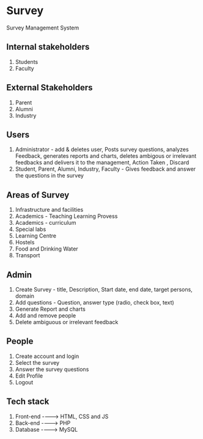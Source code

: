 # Survey
Survey Management System


Internal stakeholders
---------------------
1. Students
2. Faculty

External Stakeholders
---------------------
1. Parent
2. Alumni
3. Industry


Users
-----
1. Administrator - add & deletes user, Posts survey questions, analyzes Feedback, generates reports and charts, 
                  deletes ambigous or irrelevant feedbacks and delivers it to the management, Action Taken , Discard
2. Student, Parent, Alumni, Industry, Faculty - Gives feedback and answer the questions in the survey

Areas of Survey
---------------
1. Infrastructure and facilities
2. Academics - Teaching Learning Provess
3. Academics - curriculum
4. Special labs
5. Learning Centre
6. Hostels
7. Food and Drinking Water
8. Transport

Admin
-----
1. Create Survey - title, Description, Start date, end date, target persons, domain
2. Add questions - Question, answer type (radio, check box, text)
3. Generate Report and charts
4. Add and remove people
5. Delete ambiguous or irrelevant feedback

People
-----
1. Create account and login
2. Select the survey
3. Answer the survey questions
4. Edit Profile
5. Logout

Tech stack
----------
1. Front-end ----> HTML, CSS and JS
2. Back-end ----> PHP
3. Database ----> MySQL
